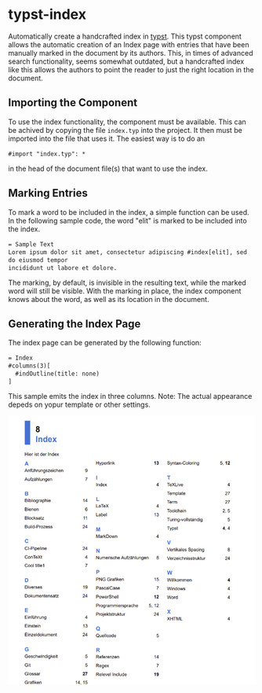 # typst-index

Automatically create a handcrafted index in [typst](https://typst.app/).
This typst component allows the automatic creation of an Index page with entries
that have been manually marked in the document by its authors. This, in times
of advanced search functionality, seems somewhat outdated, but a handcrafted index
like this allows the authors to point the reader to just the right location in the
document.


## Importing the Component

To use the index functionality, the component must be available. This
can be achived by copying the file `index.typ` into the project. It then must be
imported into the file that uses it. The easiest way is to do an

```typ
#import "index.typ": *
```

in the head of the document file(s) that want to use the index.

## Marking Entries

To mark a word to be included in the index, a simple function can be used. In the
following sample code, the word "elit" is marked to be included into the index.

```typ
= Sample Text
Lorem ipsum dolor sit amet, consectetur adipiscing #index[elit], sed do eiusmod tempor
incididunt ut labore et dolore.
```

The marking, by default, is invisible in the resulting text, while the marked word
will still be visible. With the marking in place, the index component knows about
the word, as well as its location in the document.

## Generating the Index Page

The index page can be generated by the following function:

```typ
= Index
#columns(3)[
  #indOutline(title: none)
]
```

This sample emits the index in three columns.
Note: The actual appearance depeds on yopur template or other settings.

![Index page](./Global/Pics/SampleIndex.png)
